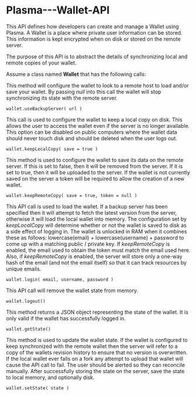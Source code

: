 # Plasma---Wallet-API

This API defines how developers can create and manage a Wallet using Plasma. A Wallet is a place where private user information can be stored. This information is kept encrypted when on disk or stored on the remote server.

The purpose of this API is to abstract the details of synchronizing local and remote copies of your wallet.

Assume a class named **Wallet** that has the following calls:

This method will configure the wallet to look to a remote host to load and/or save your wallet. By passing _null_ into this call the wallet will stop synchronizing its state with the remote server.

```text
wallet.useBackupServer( url )
```

This call is used to configure the wallet to keep a local copy on disk. This allows the user to access the wallet even if the server is no longer available. This option can be disabled on public computers where the wallet data should never touch disk and should be deleted when the user logs out.

```text
wallet.keepLocalCopy( save = true )
```

This method is used to configure the wallet to save its data on the remote server. If this is set to false, then it will be removed from the server. If it is set to true, then it will be uploaded to the server. If the wallet is not currently saved on the server a token will be required to allow the creation of a new wallet.

```text
wallet.keepRemoteCopy( save = true, token = null )
```

This API call is used to load the wallet. If a backup server has been specified then it will attempt to fetch the latest version from the server, otherwise it will load the local wallet into memory. The configuration set by _keepLocalCopy_ will determine whether or not the wallet is saved to disk as a side effect of logging in. The wallet is unlocked in RAM when it combines these as follows: lowercase\(email\) + lowercase\(username\) + password to come up with a matching public / private key. If _keepRemoteCopy_ is enabled, the email used to obtain the token must match the email used here. Also, if _keepRemoteCopy_ is enabled, the server will store only a one-way hash of the email \(and not the email itself\) so that it can track resources by unique emails.

```text
wallet.login( email, username, password )
```

This API call will remove the wallet state from memory.

```text
wallet.logout()
```

This method returns a JSON object representing the state of the wallet. It is only valid if the wallet has successfully logged in.

```text
wallet.getState()
```

This method is used to update the wallet state. If the wallet is configured to keep synchronized with the remote wallet then the server will refer to a copy of the wallets revision history to ensure that no version is overwritten. If the local wallet ever falls on a fork any attempt to upload that wallet will cause the API call to fail. The user should be alerted so they can reconcile manually. After successfully storing the state on the server, save the state to local memory, and optionally disk.

```text
wallet.setState( state )
```

